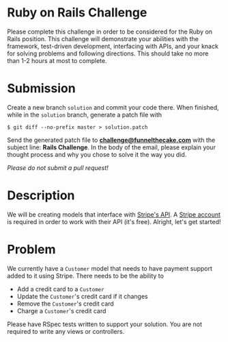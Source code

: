 # Ruby on Rails Challenge

Please complete this challenge in order to be considered for the Ruby on Rails position. This challenge will demonstrate your abilities with the framework, test-driven development, interfacing with APIs, and your knack for solving problems and following directions. This should take no more than 1-2 hours at most to complete.

# Submission

Create a new branch `solution` and commit your code there. When finished, while in the `solution` branch, generate a patch file with

```
$ git diff --no-prefix master > solution.patch
```

Send the generated patch file to **challenge@funnelthecake.com** with the subject line: **Rails Challenge**. In the body of the email, please explain your thought process and why you chose to solve it the way you did. 

*Please do not submit a pull request!*

# Description

We will be creating models that interface with [Stripe's API](https://stripe.com/docs/api). A [Stripe account](https://dashboard.stripe.com/register) is required in order to work with their API (it's free). Alright, let's get started!

# Problem

We currently have a `Customer` model that needs to have payment support added to it using Stripe. There needs to be the ability to 

- Add a credit card to a `Customer`
- Update the `Customer`'s credit card if it changes
- Remove the `Customer`'s credit card
- Charge a `Customer`'s credit card 

Please have RSpec tests written to support your solution. You are not required to write any views or controllers.
